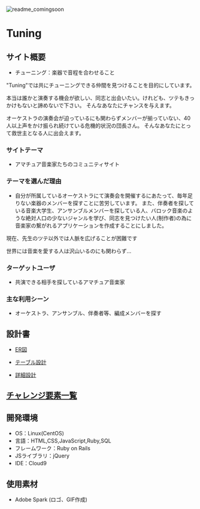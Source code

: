![readme_comingsoon](https://user-images.githubusercontent.com/79888364/120255677-7f99d300-c2c7-11eb-87aa-8221e002a014.gif)


# Tuning

## サイト概要
- チューニング：楽器で音程を合わせること

"Tuning"では共にチューニングできる仲間を見つけることを目的にしています。

本当は誰かと演奏する機会が欲しい、同志と出会いたい。けれども、ツテもきっかけもないと諦めないで下さい。
そんなあなたにチャンスを与えます。

オーケストラの演奏会が迫っているにも関わらずメンバーが揃っていない、40人以上声をかけ振られ続けている危機的状況の団長さん。
そんなあなたにとって救世主となる人に出会えます。



### サイトテーマ
- アマチュア音楽家たちのコミュニティサイト

### テーマを選んだ理由
- 自分が所属しているオーケストラにて演奏会を開催するにあたって、毎年足りない楽器のメンバーを探すことに苦労しています。
また、伴奏者を探している音楽大学生、アンサンブルメンバーを探している人、バロック音楽のような絶対人口の少ないジャンルを学び、同志を見つけたい人(制作者)の為に
音楽家の繋がれるアプリケーションを作成することにしました。
 
現在、先生のツテ以外では人脈を広げることが困難です

世界には音楽を愛する人は沢山いるのにも関わらず...

### ターゲットユーザ
- 共演できる相手を探しているアマチュア音楽家

### 主な利用シーン
- オーケストラ、アンサンブル、伴奏者等、編成メンバーを探す

## 設計書

- [ER図](https://drive.google.com/file/d/1uJliLTQO8yZRvHJXIHOa7qdiHSrrSJqR/view?usp=sharing)

- [テーブル設計](https://docs.google.com/spreadsheets/d/1w35Bo6EsGv61JYZiSMOcjhC5D0h1swIeqJQUufkdLjc/edit?usp=sharing)

- [詳細設計](https://docs.google.com/spreadsheets/d/1JmUhag-wa_e1gZTcWCSee_4OxqmQnUXikxib_zvKVOY/edit?usp=sharing)

## [チャレンジ要素一覧](https://docs.google.com/spreadsheets/d/111QK9JyF3Ni9nluuP85L0NRwQPAxbF7-tpcsVxITBVc/edit?usp=sharing)



## 開発環境
- OS：Linux(CentOS)
- 言語：HTML,CSS,JavaScript,Ruby,SQL
- フレームワーク：Ruby on Rails
- JSライブラリ：jQuery
- IDE：Cloud9

## 使用素材

- Adobe Spark (ロゴ、GIF作成)